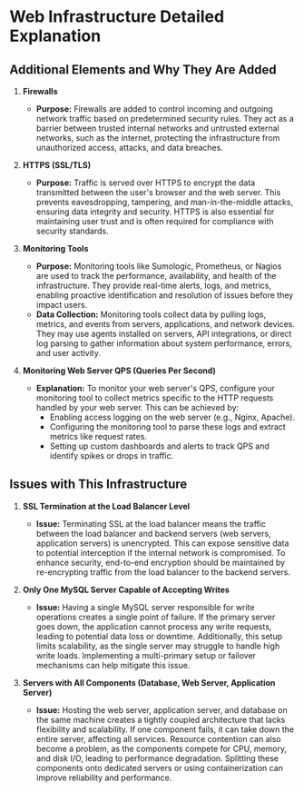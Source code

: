 # Web Infrastructure Detailed Explanation

## Additional Elements and Why They Are Added

1. **Firewalls**
   - **Purpose:** Firewalls are added to control incoming and outgoing network traffic based on predetermined security rules. They act as a barrier between trusted internal networks and untrusted external networks, such as the internet, protecting the infrastructure from unauthorized access, attacks, and data breaches.

2. **HTTPS (SSL/TLS)**
   - **Purpose:** Traffic is served over HTTPS to encrypt the data transmitted between the user's browser and the web server. This prevents eavesdropping, tampering, and man-in-the-middle attacks, ensuring data integrity and security. HTTPS is also essential for maintaining user trust and is often required for compliance with security standards.

3. **Monitoring Tools**
   - **Purpose:** Monitoring tools like Sumologic, Prometheus, or Nagios are used to track the performance, availability, and health of the infrastructure. They provide real-time alerts, logs, and metrics, enabling proactive identification and resolution of issues before they impact users.
   - **Data Collection:** Monitoring tools collect data by pulling logs, metrics, and events from servers, applications, and network devices. They may use agents installed on servers, API integrations, or direct log parsing to gather information about system performance, errors, and user activity.

4. **Monitoring Web Server QPS (Queries Per Second)**
   - **Explanation:** To monitor your web server's QPS, configure your monitoring tool to collect metrics specific to the HTTP requests handled by your web server. This can be achieved by:
     - Enabling access logging on the web server (e.g., Nginx, Apache).
     - Configuring the monitoring tool to parse these logs and extract metrics like request rates.
     - Setting up custom dashboards and alerts to track QPS and identify spikes or drops in traffic.

## Issues with This Infrastructure

1. **SSL Termination at the Load Balancer Level**
   - **Issue:** Terminating SSL at the load balancer means the traffic between the load balancer and backend servers (web servers, application servers) is unencrypted. This can expose sensitive data to potential interception if the internal network is compromised. To enhance security, end-to-end encryption should be maintained by re-encrypting traffic from the load balancer to the backend servers.

2. **Only One MySQL Server Capable of Accepting Writes**
   - **Issue:** Having a single MySQL server responsible for write operations creates a single point of failure. If the primary server goes down, the application cannot process any write requests, leading to potential data loss or downtime. Additionally, this setup limits scalability, as the single server may struggle to handle high write loads. Implementing a multi-primary setup or failover mechanisms can help mitigate this issue.

3. **Servers with All Components (Database, Web Server, Application Server)**
   - **Issue:** Hosting the web server, application server, and database on the same machine creates a tightly coupled architecture that lacks flexibility and scalability. If one component fails, it can take down the entire server, affecting all services. Resource contention can also become a problem, as the components compete for CPU, memory, and disk I/O, leading to performance degradation. Splitting these components onto dedicated servers or using containerization can improve reliability and performance.
